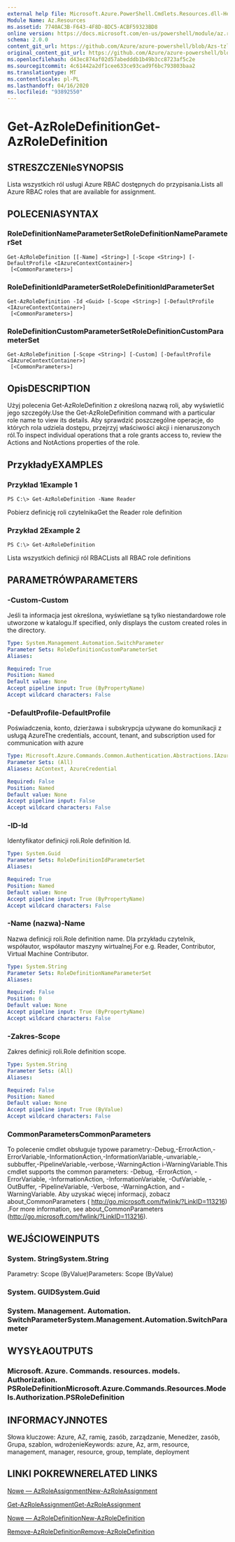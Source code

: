 ```yaml
---
external help file: Microsoft.Azure.PowerShell.Cmdlets.Resources.dll-Help.xml
Module Name: Az.Resources
ms.assetid: 7740AC3B-F643-4F8D-8DC5-ACBF59323BD8
online version: https://docs.microsoft.com/en-us/powershell/module/az.resources/get-Azroledefinition
schema: 2.0.0
content_git_url: https://github.com/Azure/azure-powershell/blob/Azs-tzl/src/Resources/Resources/help/Get-AzRoleDefinition.md
original_content_git_url: https://github.com/Azure/azure-powershell/blob/Azs-tzl/src/Resources/Resources/help/Get-AzRoleDefinition.md
ms.openlocfilehash: d43ec874af02d57abedddb1b49b3cc8723af5c2e
ms.sourcegitcommit: 4c61442a2df1cee633ce93cad9f6bc793803baa2
ms.translationtype: MT
ms.contentlocale: pl-PL
ms.lasthandoff: 04/16/2020
ms.locfileid: "93892550"
---
```

# <span data-ttu-id="2c947-101">Get-AzRoleDefinition</span><span class="sxs-lookup"><span data-stu-id="2c947-101">Get-AzRoleDefinition</span></span>

## <span data-ttu-id="2c947-102">STRESZCZENIe</span><span class="sxs-lookup"><span data-stu-id="2c947-102">SYNOPSIS</span></span>
<span data-ttu-id="2c947-103">Lista wszystkich ról usługi Azure RBAC dostępnych do przypisania.</span><span class="sxs-lookup"><span data-stu-id="2c947-103">Lists all Azure RBAC roles that are available for assignment.</span></span>

## <span data-ttu-id="2c947-104">POLECENIA</span><span class="sxs-lookup"><span data-stu-id="2c947-104">SYNTAX</span></span>

### <span data-ttu-id="2c947-105">RoleDefinitionNameParameterSet</span><span class="sxs-lookup"><span data-stu-id="2c947-105">RoleDefinitionNameParameterSet</span></span>
```
Get-AzRoleDefinition [[-Name] <String>] [-Scope <String>] [-DefaultProfile <IAzureContextContainer>]
 [<CommonParameters>]
```

### <span data-ttu-id="2c947-106">RoleDefinitionIdParameterSet</span><span class="sxs-lookup"><span data-stu-id="2c947-106">RoleDefinitionIdParameterSet</span></span>
```
Get-AzRoleDefinition -Id <Guid> [-Scope <String>] [-DefaultProfile <IAzureContextContainer>]
 [<CommonParameters>]
```

### <span data-ttu-id="2c947-107">RoleDefinitionCustomParameterSet</span><span class="sxs-lookup"><span data-stu-id="2c947-107">RoleDefinitionCustomParameterSet</span></span>
```
Get-AzRoleDefinition [-Scope <String>] [-Custom] [-DefaultProfile <IAzureContextContainer>]
 [<CommonParameters>]
```

## <span data-ttu-id="2c947-108">Opis</span><span class="sxs-lookup"><span data-stu-id="2c947-108">DESCRIPTION</span></span>
<span data-ttu-id="2c947-109">Użyj polecenia Get-AzRoleDefinition z określoną nazwą roli, aby wyświetlić jego szczegóły.</span><span class="sxs-lookup"><span data-stu-id="2c947-109">Use the Get-AzRoleDefinition command with a particular role name to view its details.</span></span>
<span data-ttu-id="2c947-110">Aby sprawdzić poszczególne operacje, do których rola udziela dostępu, przejrzyj właściwości akcji i nienaruszonych ról.</span><span class="sxs-lookup"><span data-stu-id="2c947-110">To inspect individual operations that a role grants access to, review the Actions and NotActions properties of the role.</span></span>

## <span data-ttu-id="2c947-111">Przykłady</span><span class="sxs-lookup"><span data-stu-id="2c947-111">EXAMPLES</span></span>

### <span data-ttu-id="2c947-112">Przykład 1</span><span class="sxs-lookup"><span data-stu-id="2c947-112">Example 1</span></span>
```
PS C:\> Get-AzRoleDefinition -Name Reader
```

<span data-ttu-id="2c947-113">Pobierz definicję roli czytelnika</span><span class="sxs-lookup"><span data-stu-id="2c947-113">Get the Reader role definition</span></span>

### <span data-ttu-id="2c947-114">Przykład 2</span><span class="sxs-lookup"><span data-stu-id="2c947-114">Example 2</span></span>
```
PS C:\> Get-AzRoleDefinition
```

<span data-ttu-id="2c947-115">Lista wszystkich definicji ról RBAC</span><span class="sxs-lookup"><span data-stu-id="2c947-115">Lists all RBAC role definitions</span></span>

## <span data-ttu-id="2c947-116">PARAMETRÓW</span><span class="sxs-lookup"><span data-stu-id="2c947-116">PARAMETERS</span></span>

### <span data-ttu-id="2c947-117">-Custom</span><span class="sxs-lookup"><span data-stu-id="2c947-117">-Custom</span></span>
<span data-ttu-id="2c947-118">Jeśli ta informacja jest określona, wyświetlane są tylko niestandardowe role utworzone w katalogu.</span><span class="sxs-lookup"><span data-stu-id="2c947-118">If specified, only displays the custom created roles in the directory.</span></span>

```yaml
Type: System.Management.Automation.SwitchParameter
Parameter Sets: RoleDefinitionCustomParameterSet
Aliases:

Required: True
Position: Named
Default value: None
Accept pipeline input: True (ByPropertyName)
Accept wildcard characters: False
```

### <span data-ttu-id="2c947-119">-DefaultProfile</span><span class="sxs-lookup"><span data-stu-id="2c947-119">-DefaultProfile</span></span>
<span data-ttu-id="2c947-120">Poświadczenia, konto, dzierżawa i subskrypcja używane do komunikacji z usługą Azure</span><span class="sxs-lookup"><span data-stu-id="2c947-120">The credentials, account, tenant, and subscription used for communication with azure</span></span>

```yaml
Type: Microsoft.Azure.Commands.Common.Authentication.Abstractions.IAzureContextContainer
Parameter Sets: (All)
Aliases: AzContext, AzureCredential

Required: False
Position: Named
Default value: None
Accept pipeline input: False
Accept wildcard characters: False
```

### <span data-ttu-id="2c947-121">-ID</span><span class="sxs-lookup"><span data-stu-id="2c947-121">-Id</span></span>
<span data-ttu-id="2c947-122">Identyfikator definicji roli.</span><span class="sxs-lookup"><span data-stu-id="2c947-122">Role definition Id.</span></span>

```yaml
Type: System.Guid
Parameter Sets: RoleDefinitionIdParameterSet
Aliases:

Required: True
Position: Named
Default value: None
Accept pipeline input: True (ByPropertyName)
Accept wildcard characters: False
```

### <span data-ttu-id="2c947-123">-Name (nazwa)</span><span class="sxs-lookup"><span data-stu-id="2c947-123">-Name</span></span>
<span data-ttu-id="2c947-124">Nazwa definicji roli.</span><span class="sxs-lookup"><span data-stu-id="2c947-124">Role definition name.</span></span>
<span data-ttu-id="2c947-125">Dla przykładu czytelnik, współautor, współautor maszyny wirtualnej.</span><span class="sxs-lookup"><span data-stu-id="2c947-125">For e.g. Reader, Contributor, Virtual Machine Contributor.</span></span>

```yaml
Type: System.String
Parameter Sets: RoleDefinitionNameParameterSet
Aliases:

Required: False
Position: 0
Default value: None
Accept pipeline input: True (ByPropertyName)
Accept wildcard characters: False
```

### <span data-ttu-id="2c947-126">-Zakres</span><span class="sxs-lookup"><span data-stu-id="2c947-126">-Scope</span></span>
<span data-ttu-id="2c947-127">Zakres definicji roli.</span><span class="sxs-lookup"><span data-stu-id="2c947-127">Role definition scope.</span></span>

```yaml
Type: System.String
Parameter Sets: (All)
Aliases:

Required: False
Position: Named
Default value: None
Accept pipeline input: True (ByValue)
Accept wildcard characters: False
```

### <span data-ttu-id="2c947-128">CommonParameters</span><span class="sxs-lookup"><span data-stu-id="2c947-128">CommonParameters</span></span>
<span data-ttu-id="2c947-129">To polecenie cmdlet obsługuje typowe parametry:-Debug,-ErrorAction,-ErrorVariable,-InformationAction,-InformationVariable,-unvariable,-subbuffer,-PipelineVariable,-verbose,-WarningAction i-WarningVariable.</span><span class="sxs-lookup"><span data-stu-id="2c947-129">This cmdlet supports the common parameters: -Debug, -ErrorAction, -ErrorVariable, -InformationAction, -InformationVariable, -OutVariable, -OutBuffer, -PipelineVariable, -Verbose, -WarningAction, and -WarningVariable.</span></span> <span data-ttu-id="2c947-130">Aby uzyskać więcej informacji, zobacz about_CommonParameters ( http://go.microsoft.com/fwlink/?LinkID=113216) .</span><span class="sxs-lookup"><span data-stu-id="2c947-130">For more information, see about_CommonParameters (http://go.microsoft.com/fwlink/?LinkID=113216).</span></span>

## <span data-ttu-id="2c947-131">WEJŚCIOWE</span><span class="sxs-lookup"><span data-stu-id="2c947-131">INPUTS</span></span>

### <span data-ttu-id="2c947-132">System. String</span><span class="sxs-lookup"><span data-stu-id="2c947-132">System.String</span></span>
<span data-ttu-id="2c947-133">Parametry: Scope (ByValue)</span><span class="sxs-lookup"><span data-stu-id="2c947-133">Parameters: Scope (ByValue)</span></span>

### <span data-ttu-id="2c947-134">System. GUID</span><span class="sxs-lookup"><span data-stu-id="2c947-134">System.Guid</span></span>

### <span data-ttu-id="2c947-135">System. Management. Automation. SwitchParameter</span><span class="sxs-lookup"><span data-stu-id="2c947-135">System.Management.Automation.SwitchParameter</span></span>

## <span data-ttu-id="2c947-136">WYSYŁA</span><span class="sxs-lookup"><span data-stu-id="2c947-136">OUTPUTS</span></span>

### <span data-ttu-id="2c947-137">Microsoft. Azure. Commands. resources. models. Authorization. PSRoleDefinition</span><span class="sxs-lookup"><span data-stu-id="2c947-137">Microsoft.Azure.Commands.Resources.Models.Authorization.PSRoleDefinition</span></span>

## <span data-ttu-id="2c947-138">INFORMACYJN</span><span class="sxs-lookup"><span data-stu-id="2c947-138">NOTES</span></span>
<span data-ttu-id="2c947-139">Słowa kluczowe: Azure, AZ, ramię, zasób, zarządzanie, Menedżer, zasób, Grupa, szablon, wdrożenie</span><span class="sxs-lookup"><span data-stu-id="2c947-139">Keywords: azure, Az, arm, resource, management, manager, resource, group, template, deployment</span></span>

## <span data-ttu-id="2c947-140">LINKI POKREWNE</span><span class="sxs-lookup"><span data-stu-id="2c947-140">RELATED LINKS</span></span>

[<span data-ttu-id="2c947-141">Nowe — AzRoleAssignment</span><span class="sxs-lookup"><span data-stu-id="2c947-141">New-AzRoleAssignment</span></span>](./New-AzRoleAssignment.md)

[<span data-ttu-id="2c947-142">Get-AzRoleAssignment</span><span class="sxs-lookup"><span data-stu-id="2c947-142">Get-AzRoleAssignment</span></span>](./Get-AzRoleAssignment.md)

[<span data-ttu-id="2c947-143">Nowe — AzRoleDefinition</span><span class="sxs-lookup"><span data-stu-id="2c947-143">New-AzRoleDefinition</span></span>](./New-AzRoleDefinition.md)

[<span data-ttu-id="2c947-144">Remove-AzRoleDefinition</span><span class="sxs-lookup"><span data-stu-id="2c947-144">Remove-AzRoleDefinition</span></span>](./Remove-AzRoleDefinition.md)

